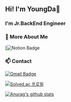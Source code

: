 ## Hi! I'm YoungDa👋
### I'm Jr.BackEnd Engineer

### 💬 More About Me
[![Notion Badge](http://img.shields.io/badge/-Portfolio-a1a094?style=flat-square&logo=notion&link=https://youngda.notion.site/YoungDaLee-27c855989b0442b9af96b9f3a29a2917)

### 📫 Contact
[![Gmail Badge](https://img.shields.io/badge/Gmail-d14836?style=flat-square&logo=Gmail&logoColor=white&link=mailto:snugyun01@gmail.com)](mailto:ldy0956@gmail.com)      


[![Solved.ac
프로필](http://mazassumnida.wtf/api/v2/generate_badge?boj=ldy0956)](https://solved.ac/ldy0956)
   
   
[![Anurag's github stats](https://github-readme-stats.vercel.app/api?username=youngDaLee)](https://github.com/anuraghazra/github-readme-stats)
<!--
**youngDaLee/youngDaLee** is a ✨ _special_ ✨ repository because its `README.md` (this file) appears on your GitHub profile.

Here are some ideas to get you started:

- 🔭 I’m currently working on ...
- 🌱 I’m currently learning ...
- 👯 I’m looking to collaborate on ...
- 🤔 I’m looking for help with ...
- 💬 Ask me about ...
- 📫 How to reach me: ...
- 😄 Pronouns: ...
- ⚡ Fun fact: ...
-->
